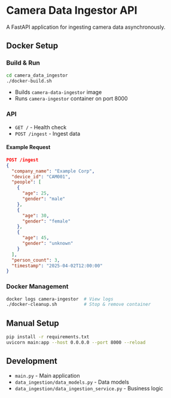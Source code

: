 # Camera Data Ingestor API

A FastAPI application for ingesting camera data asynchronously.

## Docker Setup

### Build & Run
```sh
cd camera_data_ingestor
./docker-build.sh
```
- Builds `camera-data-ingestor` image
- Runs `camera-ingestor` container on port 8000

### API
- `GET /` - Health check
- `POST /ingest` - Ingest data

#### Example Request
```json
POST /ingest
{
  "company_name": "Example Corp",
  "device_id": "CAM001",
  "people": [
    {
      "age": 25,
      "gender": "male"
    },
    {
      "age": 30,
      "gender": "female"
    },
    {
      "age": 45,
      "gender": "unknown"
    }
  ],
  "person_count": 3,
  "timestamp": "2025-04-02T12:00:00"
}
```

### Docker Management
```sh
docker logs camera-ingestor  # View logs
./docker-cleanup.sh          # Stop & remove container
```

## Manual Setup
```sh
pip install -r requirements.txt
uvicorn main:app --host 0.0.0.0 --port 8000 --reload
```

## Development
- `main.py` - Main application
- `data_ingestion/data_models.py` - Data models
- `data_ingestion/data_ingestion_service.py` - Business logic
